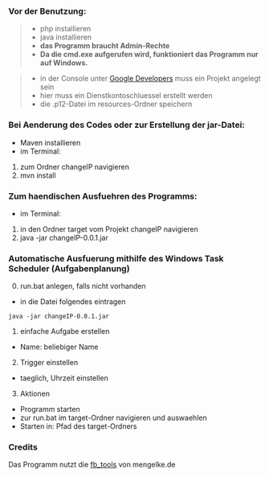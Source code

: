 ### Vor der Benutzung:

> - php installieren
> - java installieren
> - **das Programm braucht Admin-Rechte**
> - **Da die cmd.exe aufgerufen wird, funktioniert das Programm nur auf Windows.**

> - in der Console unter [Google Developers](http://console.developers.google.com) muss ein Projekt angelegt sein
> - hier muss ein Dienstkontoschluessel erstellt werden
> - die .p12-Datei im resources-Ordner speichern

### Bei Aenderung des Codes oder zur Erstellung der jar-Datei:

- Maven installieren
- im Terminal:
1. zum Ordner changeIP navigieren
2. mvn install

### Zum haendischen Ausfuehren des Programms:

- im Terminal:
1. in den Ordner target vom Projekt changeIP navigieren
2. java -jar changeIP-0.0.1.jar


### Automatische Ausfuerung mithilfe des Windows Task Scheduler (Aufgabenplanung)

0. run.bat anlegen, falls nicht vorhanden
  - in die Datei folgendes eintragen
```
java -jar changeIP-0.0.1.jar
```

1. einfache Aufgabe erstellen
  - Name: beliebiger Name

2. Trigger einstellen
  - taeglich, Uhrzeit einstellen

3. Aktionen
  - Programm starten
  - zur run.bat im target-Ordner navigieren und auswaehlen
  - Starten in: Pfad des target-Ordners


### Credits
Das Programm nutzt die [fb_tools](http://www.mengelke.de/Projekte/FritzBoxTools) von mengelke.de




